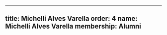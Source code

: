 ---
  title: Michelli Alves Varella
  order: 4
  name: Michelli Alves Varella
  membership: Alumni
  ---
  